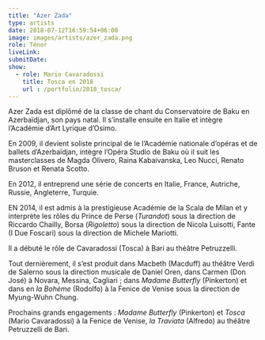 ```yaml
---
title: "Azer Zada"
type: artists
date: 2018-07-12T16:59:54+06:00
image: images/artists/azer_zada.png
role: Ténor
liveLink: 
submitDate: 
show:
  - role: Mario Cavaradossi
    title: Tosca en 2018
    url : /portfolio/2018_tosca/
---
```


Azer Zada est diplômé de la classe de chant du Conservatoire de Baku en Azerbaïdjan, son pays natal. Il s’installe ensuite en Italie et intègre l’Académie d’Art Lyrique d’Osimo.

En 2009, il devient soliste principal de le l’Académie nationale d’opéras et de ballets d’Azerbaïdjan, intègre l’Opéra Studio de Baku où il suit les masterclasses de Magda Olivero, Raina Kabaivanska, Leo Nucci, Renato Bruson et Renata Scotto.

En 2012, il entreprend une série de concerts en Italie, France, Autriche, Russie, Angleterre, Turquie.

EN 2014, il est admis à la prestigieuse Académie de la Scala de Milan et y interprète les rôles du Prince de Perse (*Turandot*) sous la direction de Riccardo Chailly, Borsa (*Rigoletto*) sous la direction de Nicola Luisotti, Fante (I Due Foscari) sous la direction de Michele Mariotti.

Il a débuté le rôle de Cavaradossi (Tosca) à Bari au théâtre Petruzzelli.

Tout dernièrement, il s’est produit dans Macbeth (Macduff) au théâtre Verdi de Salerno sous la direction musicale de Daniel Oren, dans Carmen (Don José) à Novara, Messina, Cagliari ; dans *Madame Butterfly* (Pinkerton) et dans en *la Bohème* (Rodolfo) à la Fenice de Venise sous la direction de Myung-Wuhn Chung.

Prochains grands engagements : *Madame Butterfly* (Pinkerton) et *Tosca* (Mario Cavaradossi) à la Fenice de Venise, *la Traviata* (Alfredo) au théâtre Petruzzelli de Bari.

